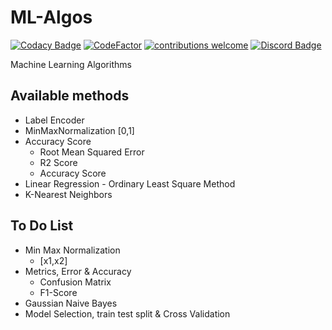# ML-Algos
[![Codacy Badge](https://api.codacy.com/project/badge/Grade/66cbfc3c5cd54da1bb5a923a3afb35d1)](https://app.codacy.com/app/MadeYoga/ML-Algos?utm_source=github.com&utm_medium=referral&utm_content=MadeYoga/ML-Algos&utm_campaign=Badge_Grade_Dashboard)
[![CodeFactor](https://www.codefactor.io/repository/github/madeyoga/ml-algos/badge/master)](https://www.codefactor.io/repository/github/madeyoga/ml-algos/overview/master)
[![contributions welcome](https://img.shields.io/badge/contributions-welcome-brightgreen.svg?style=flat)](https://github.com/MadeYoga/San/issues)
[![Discord Badge](https://discordapp.com/api/guilds/458296099049046018/embed.png)](https://discord.gg/Y8sB4ay)

Machine Learning Algorithms

## Available methods
- Label Encoder
- MinMaxNormalization [0,1]
- Accuracy Score
  - Root Mean Squared Error 
  - R2 Score 
  - Accuracy Score 
- Linear Regression - Ordinary Least Square Method
- K-Nearest Neighbors

## To Do List
- Min Max Normalization  
  - [x1,x2]
- Metrics, Error & Accuracy
  - Confusion Matrix
  - F1-Score
- Gaussian Naive Bayes
- Model Selection, train test split & Cross Validation
